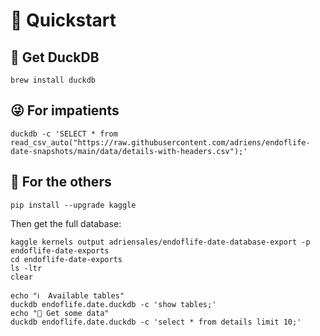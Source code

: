 # 🚀 Quickstart

## 🦆 Get DuckDB

```shell
brew install duckdb
```

## 😜 For impatients

```shell
duckdb -c 'SELECT * from read_csv_auto("https://raw.githubusercontent.com/adriens/endoflife-date-snapshots/main/data/details-with-headers.csv");'
```

## 🤵 For the others

```shell
pip install --upgrade kaggle
```

Then get the full database:

```shell
kaggle kernels output adriensales/endoflife-date-database-export -p endoflife-date-exports
cd endoflife-date-exports
ls -ltr
clear

```

```shell
echo "ℹ️  Available tables"
duckdb endoflife.date.duckdb -c 'show tables;'
echo "🚀 Get some data"
duckdb endoflife.date.duckdb -c 'select * from details limit 10;'

```
